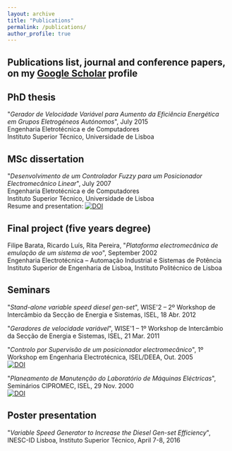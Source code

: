```yaml
---
layout: archive
title: "Publications"
permalink: /publications/
author_profile: true
---
```




## Publications list, journal and conference papers, on my [Google Scholar](https://scholar.google.com/citations?hl=pt-PT&user=7xVeWacAAAAJ) profile

## PhD thesis
"_Gerador de Velocidade Variável para Aumento da Eficiência Energética em Grupos Eletrogéneos Autónomos_", July 2015\
Engenharia Eletrotécnica e de Computadores\
Instituto Superior Técnico, Universidade de Lisboa


## MSc dissertation
"_Desenvolvimento de um Controlador Fuzzy para um Posicionador Electromecânico Linear_", July 2007\
Engenharia Eletrotécnica e de Computadores\
Instituto Superior Técnico, Universidade de Lisboa\
Resume and presentation: [![DOI](https://zenodo.org/badge/DOI/10.5281/zenodo.1038539.svg)](https://doi.org/10.5281/zenodo.1038539)

## Final project (five years degree)
Filipe Barata, Ricardo Luís, Rita Pereira, "_Plataforma electromecânica de emulação de um sistema de voo_", September 2002\
Engenharia Electrotécnica – Automação Industrial e Sistemas de Potência\
Instituto Superior de Engenharia de Lisboa, Instituto Politécnico de Lisboa

## Seminars
"_Stand-alone variable speed diesel gen-set_", WISE'2 – 2º Workshop de Intercâmbio da Secção de Energia e Sistemas, ISEL, 18 Abr. 2012

"_Geradores de velocidade variável_", WISE'1 – 1º Workshop de Intercâmbio da Secção de Energia e Sistemas, ISEL, 21 Mar. 2011

"_Controlo por Supervisão de um posicionador electromecânico_", 1º Workshop em Engenharia Electrotécnica, ISEL/DEEA, Out. 2005\
[![DOI](https://zenodo.org/badge/DOI/10.5281/zenodo.1041941.svg)](https://doi.org/10.5281/zenodo.1041941)

"_Planeamento de Manutenção do Laboratório de Máquinas Eléctricas_", Seminários CIPROMEC, ISEL, 29 Nov. 2000\
[![DOI](https://zenodo.org/badge/DOI/10.5281/zenodo.1052585.svg)](https://doi.org/10.5281/zenodo.1052585)

## Poster presentation
"_Variable Speed Generator to Increase the Diesel Gen-set Efficiency_", INESC-ID Lisboa, Instituto Superior Técnico, April 7-8, 2016
